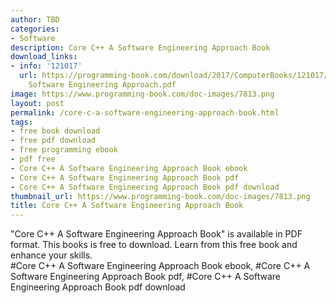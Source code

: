 ```yaml
---
author: TBD
categories:
- Software
description: Core C++ A Software Engineering Approach Book
download_links:
- info: '121017'
  url: https://programming-book.com/download/2017/ComputerBooks/121017/Core Cpp A
    Software Engineering Approach.pdf
image: https://www.programming-book.com/doc-images/7813.png
layout: post
permalink: /core-c-a-software-engineering-approach-book.html
tags:
- free book download
- free pdf download
- free programming ebook
- pdf free
- Core C++ A Software Engineering Approach Book ebook
- Core C++ A Software Engineering Approach Book pdf
- Core C++ A Software Engineering Approach Book pdf download
thumbnail_url: https://www.programming-book.com/doc-images/7813.png
title: Core C++ A Software Engineering Approach Book
---
```


 
<div class="item-desc text-justify">
  "Core C++ A Software Engineering Approach Book" is available in PDF format. This books is free to download. Learn from this free book and enhance your skills.
  <br>
  #Core C++ A Software Engineering Approach Book ebook, #Core C++ A Software Engineering Approach Book pdf, #Core C++ A Software Engineering Approach Book pdf download
</div>